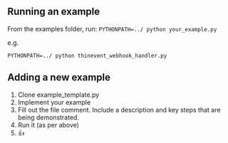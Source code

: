 ## Running an example

From the examples folder, run:
`PYTHONPATH=../ python your_example.py`

e.g.

`PYTHONPATH=../ python thinevent_webhook_handler.py`

## Adding a new example

1. Clone example_template.py
2. Implement your example
3. Fill out the file comment. Include a description and key steps that are being demonstrated.
4. Run it (as per above)
5. 👍
